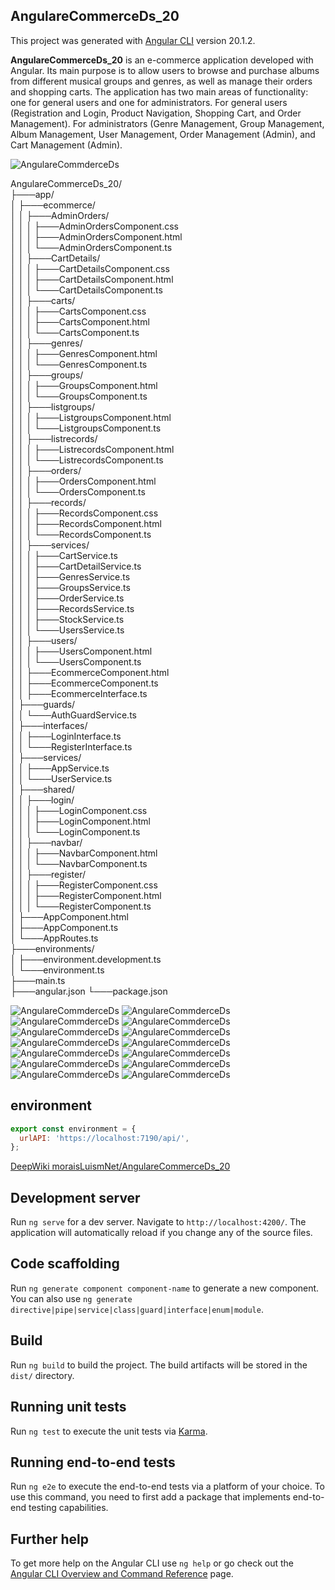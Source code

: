 ## AngulareCommerceDs_20
This project was generated with [Angular CLI](https://github.com/angular/angular-cli) version 20.1.2.

**AngulareCommerceDs_20** is an e-commerce application developed with Angular. Its main purpose is to allow users to browse and purchase albums from different musical groups and genres, as well as manage their orders and shopping carts. The application has two main areas of functionality: one for general users and one for administrators. For general users (Registration and Login, Product Navigation, Shopping Cart, and Order Management). For administrators (Genre Management, Group Management, Album Management, User Management, Order Management (Admin), and Cart Management (Admin).

![AngulareCommderceDs](img/UML.png)

AngulareCommerceDs_20/  
├───app/  
│   ├───ecommerce/  
│   │   ├───AdminOrders/  
│   │   │   ├───AdminOrdersComponent.css  
│   │   │   ├───AdminOrdersComponent.html  
│   │   │   └───AdminOrdersComponent.ts  
│   │   ├───CartDetails/  
│   │   │   ├───CartDetailsComponent.css  
│   │   │   ├───CartDetailsComponent.html  
│   │   │   └───CartDetailsComponent.ts  
│   │   ├───carts/  
│   │   │   ├───CartsComponent.css  
│   │   │   ├───CartsComponent.html  
│   │   │   └───CartsComponent.ts  
│   │   ├───genres/  
│   │   │   ├───GenresComponent.html      
│   │   │   └───GenresComponent.ts  
│   │   ├───groups/  
│   │   │   ├───GroupsComponent.html      
│   │   │   └───GroupsComponent.ts  
│   │   ├───listgroups/  
│   │   │   ├───ListgroupsComponent.html            
│   │   │   └───ListgroupsComponent.ts  
│   │   ├───listrecords/  
│   │   │   ├───ListrecordsComponent.html      
│   │   │   └───ListrecordsComponent.ts  
│   │   ├───orders/  
│   │   │   ├───OrdersComponent.html  
│   │   │   └───OrdersComponent.ts  
│   │   ├───records/  
│   │   │   ├───RecordsComponent.css  
│   │   │   ├───RecordsComponent.html  
│   │   │   └───RecordsComponent.ts  
│   │   ├───services/  
│   │   │   ├───CartService.ts  
│   │   │   ├───CartDetailService.ts  
│   │   │   ├───GenresService.ts  
│   │   │   ├───GroupsService.ts  
│   │   │   ├───OrderService.ts  
│   │   │   ├───RecordsService.ts  
│   │   │   ├───StockService.ts  
│   │   │   └───UsersService.ts  
│   │   ├───users/  
│   │   │   ├───UsersComponent.html  
│   │   │   └───UsersComponent.ts  
│   │   ├───EcommerceComponent.html  
│   │   ├───EcommerceComponent.ts  
│   │   ├───EcommerceInterface.ts    
│   ├───guards/  
│   │   └───AuthGuardService.ts  
│   ├───interfaces/  
│   │   ├───LoginInterface.ts  
│   │   └───RegisterInterface.ts  
│   ├───services/  
│   │   ├───AppService.ts  
│   │   └───UserService.ts  
│   ├───shared/  
│   │   ├───login/  
│   │   │   ├───LoginComponent.css  
│   │   │   ├───LoginComponent.html  
│   │   │   └───LoginComponent.ts  
│   │   ├───navbar/  
│   │   │   ├───NavbarComponent.html  
│   │   │   └───NavbarComponent.ts  
│   │   ├───register/  
│   │   │   ├───RegisterComponent.css  
│   │   │   ├───RegisterComponent.html  
│   │   │   └───RegisterComponent.ts  
│   ├───AppComponent.html    
│   ├───AppComponent.ts       
│   └───AppRoutes.ts    
├───environments/  
│   ├───environment.development.ts  
│   └───environment.ts  
├───main.ts   
├───angular.json 
└───package.json  

![AngulareCommderceDs](img/00.png)
![AngulareCommderceDs](img/01.png)
![AngulareCommderceDs](img/02.png)
![AngulareCommderceDs](img/03.png)
![AngulareCommderceDs](img/04.png)
![AngulareCommderceDs](img/05.png)
![AngulareCommderceDs](img/06.png)
![AngulareCommderceDs](img/07.png)
![AngulareCommderceDs](img/08.png)
![AngulareCommderceDs](img/09.png)
![AngulareCommderceDs](img/10.png)
![AngulareCommderceDs](img/11.png)
![AngulareCommderceDs](img/12.png)
![AngulareCommderceDs](img/13.png)

## environment

```javascript
export const environment = {
  urlAPI: 'https://localhost:7190/api/',
};

```

[DeepWiki moraisLuismNet/AngulareCommerceDs_20](https://deepwiki.com/moraisLuismNet/AngulareCommerceDs_20)


## Development server

Run `ng serve` for a dev server. Navigate to `http://localhost:4200/`. The application will automatically reload if you change any of the source files.

## Code scaffolding

Run `ng generate component component-name` to generate a new component. You can also use `ng generate directive|pipe|service|class|guard|interface|enum|module`.

## Build

Run `ng build` to build the project. The build artifacts will be stored in the `dist/` directory.

## Running unit tests

Run `ng test` to execute the unit tests via [Karma](https://karma-runner.github.io).

## Running end-to-end tests

Run `ng e2e` to execute the end-to-end tests via a platform of your choice. To use this command, you need to first add a package that implements end-to-end testing capabilities.

## Further help

To get more help on the Angular CLI use `ng help` or go check out the [Angular CLI Overview and Command Reference](https://angular.io/cli) page.

